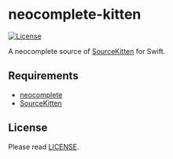 # neocomplete-kitten

[![License][license-badge]][license]

A neocomplete source of [SourceKitten][github-sourcekitten] for Swift.


## Requirements

- [neocomplete][github-neocomplete]
- [SourceKitten][github-sourcekitten]


## License

Please read [LICENSE][license].

[license-badge]: https://img.shields.io/badge/license-MIT-yellowgreen.svg?style=flat-square
[license]: LICENSE
[github-sourcekitten]: https://github.com/jpsim/SourceKitten
[github-neocomplete]: https://github.com/Shougo/neocomplete.vim
